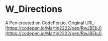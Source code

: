 # W_Directions

A Pen created on CodePen.io. Original URL: [https://codepen.io/Martin2222/pen/RwJBEbJ](https://codepen.io/Martin2222/pen/RwJBEbJ).

